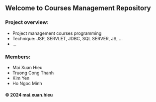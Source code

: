 ## Welcome to Courses Management Repository

### Project overview:

* Project management courses programming
* Technique: JSP, SERVLET, JDBC, SQL SERVER, JS, ...
* ...
### Members:
* Mai Xuan Hieu
* Truong Cong Thanh
* Kim Yen
* Ho Ngoc Minh
#### © 2024 mai.xuan.hieu
